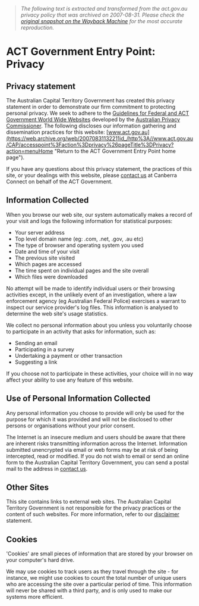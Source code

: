 > *The following text is extracted and transformed from the act.gov.au privacy policy that was archived on 2007-08-31. Please check the [original snapshot on the Wayback Machine](https://web.archive.org/web/20070831132211id_/http%3A//www.act.gov.au/CAP/accesspoint%3Faction%3Dprivacy%26pageTitle%3DPrivacy) for the most accurate reproduction.*

# ACT Government Entry Point: Privacy

## Privacy statement

The Australian Capital Territory Government has created this privacy statement in order to demonstrate our firm commitment to protecting personal privacy. We seek to adhere to the [Guidelines for Federal and ACT Government World Wide Websites](http://www.privacy.gov.au/internet/web/index.html) developed by the [Australian Privacy Commissioner](http://www.privacy.gov.au/). The following discloses our information gathering and dissemination practices for this website: [www.act.gov.au](https://web.archive.org/web/20070831132211id_/http%3A//www.act.gov.au/CAP/accesspoint%3Faction%3Dprivacy%26pageTitle%3DPrivacy?action=menuHome "Return to the ACT Government Entry Point home page").

If you have any questions about this privacy statement, the practices of this site, or your dealings with this website, please [contact us](https://web.archive.org/web/20070831132211id_/http%3A//www.act.gov.au/CAP/accesspoint%3Faction%3Dprivacy%26pageTitle%3DPrivacy?action=contactUs) at Canberra Connect on behalf of the ACT Government.

## Information Collected

When you browse our web site, our system automatically makes a record of your visit and logs the following information for statistical purposes:

  * Your server address
  * Top level domain name (eg: .com, .net, .gov, .au etc)
  * The type of browser and operating system you used
  * Date and time of your visit
  * The previous site visited
  * Which pages are accessed
  * The time spent on individual pages and the site overall
  * Which files were downloaded



No attempt will be made to identify individual users or their browsing activities except, in the unlikely event of an investigation, where a law enforcement agency (eg Australian Federal Police) exercises a warrant to inspect our service provider's log files. This information is analysed to determine the web site's usage statistics.

We collect no personal information about you unless you voluntarily choose to participate in an activity that asks for information, such as:

  * Sending an email
  * Participating in a survey
  * Undertaking a payment or other transaction
  * Suggesting a link



If you choose not to participate in these activities, your choice will in no way affect your ability to use any feature of this website.

## Use of Personal Information Collected

Any personal information you choose to provide will only be used for the purpose for which it was provided and will not be disclosed to other persons or organisations without your prior consent.

The Internet is an insecure medium and users should be aware that there are inherent risks transmitting information across the Internet. Information submitted unencrypted via email or web forms may be at risk of being intercepted, read or modified. If you do not wish to email or send an online form to the Australian Capital Territory Government, you can send a postal mail to the address in [contact us](https://web.archive.org/web/20070831132211id_/http%3A//www.act.gov.au/CAP/accesspoint%3Faction%3Dprivacy%26pageTitle%3DPrivacy?action=contactUs).

## Other Sites

This site contains links to external web sites. The Australian Capital Territory Government is not responsible for the privacy practices or the content of such websites. For more information, refer to our [disclaimer](https://web.archive.org/web/20070831132211id_/http%3A//www.act.gov.au/CAP/accesspoint%3Faction%3Dprivacy%26pageTitle%3DPrivacy?action=disclaimer&pageTitle=Disclaimer) statement.

## Cookies

'Cookies' are small pieces of information that are stored by your browser on your computer's hard drive.

We may use cookies to track users as they travel through the site - for instance, we might use cookies to count the total number of unique users who are accessing the site over a particular period of time. This information will never be shared with a third party, and is only used to make our systems more efficient.
